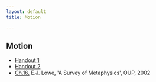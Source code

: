 ```yaml
---
layout: default
title: Motion

---
```



## Motion

+ [Handout 1](Zeno.pdf)
+ [Handout 2](Zeno2.pdf)
+ [Ch.16,](LoweZeno.pdf) E.J. Lowe, 'A Survey of Metaphysics', OUP, 2002